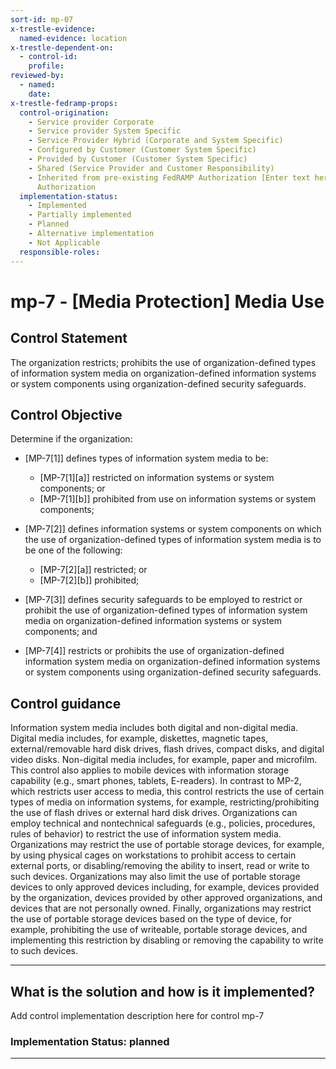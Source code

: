 ```yaml
---
sort-id: mp-07
x-trestle-evidence:
  named-evidence: location
x-trestle-dependent-on:
  - control-id:
    profile:
reviewed-by:
  - named:
    date:
x-trestle-fedramp-props:
  control-origination:
    - Service provider Corporate
    - Service provider System Specific
    - Service Provider Hybrid (Corporate and System Specific)
    - Configured by Customer (Customer System Specific)
    - Provided by Customer (Customer System Specific)
    - Shared (Service Provider and Customer Responsibility)
    - Inherited from pre-existing FedRAMP Authorization [Enter text here], Date of
      Authorization
  implementation-status:
    - Implemented
    - Partially implemented
    - Planned
    - Alternative implementation
    - Not Applicable
  responsible-roles:
---
```


# mp-7 - \[Media Protection\] Media Use

## Control Statement

The organization restricts; prohibits the use of organization-defined types of information system media on organization-defined information systems or system components using organization-defined security safeguards.

## Control Objective

Determine if the organization:

- \[MP-7[1]\] defines types of information system media to be:

  - \[MP-7[1][a]\] restricted on information systems or system components; or
  - \[MP-7[1][b]\] prohibited from use on information systems or system components;

- \[MP-7[2]\] defines information systems or system components on which the use of organization-defined types of information system media is to be one of the following:

  - \[MP-7[2][a]\] restricted; or
  - \[MP-7[2][b]\] prohibited;

- \[MP-7[3]\] defines security safeguards to be employed to restrict or prohibit the use of organization-defined types of information system media on organization-defined information systems or system components; and

- \[MP-7[4]\] restricts or prohibits the use of organization-defined information system media on organization-defined information systems or system components using organization-defined security safeguards.

## Control guidance

Information system media includes both digital and non-digital media. Digital media includes, for example, diskettes, magnetic tapes, external/removable hard disk drives, flash drives, compact disks, and digital video disks. Non-digital media includes, for example, paper and microfilm. This control also applies to mobile devices with information storage capability (e.g., smart phones, tablets, E-readers). In contrast to MP-2, which restricts user access to media, this control restricts the use of certain types of media on information systems, for example, restricting/prohibiting the use of flash drives or external hard disk drives. Organizations can employ technical and nontechnical safeguards (e.g., policies, procedures, rules of behavior) to restrict the use of information system media. Organizations may restrict the use of portable storage devices, for example, by using physical cages on workstations to prohibit access to certain external ports, or disabling/removing the ability to insert, read or write to such devices. Organizations may also limit the use of portable storage devices to only approved devices including, for example, devices provided by the organization, devices provided by other approved organizations, and devices that are not personally owned. Finally, organizations may restrict the use of portable storage devices based on the type of device, for example, prohibiting the use of writeable, portable storage devices, and implementing this restriction by disabling or removing the capability to write to such devices.

______________________________________________________________________

## What is the solution and how is it implemented?

Add control implementation description here for control mp-7

### Implementation Status: planned

______________________________________________________________________
